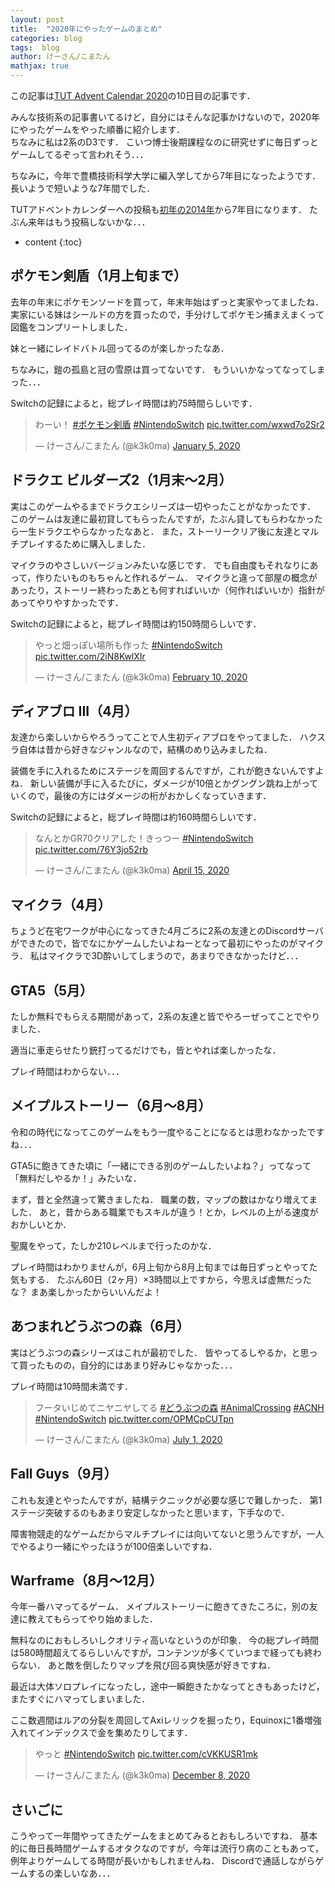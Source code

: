 ```yaml
---
layout: post
title:  "2020年にやったゲームのまとめ"
categories: blog
tags:  blog
author: けーさん/こまたん
mathjax: true
---
```


この記事は[TUT Advent Calendar 2020](https://adventar.org/calendars/5463)の10日目の記事です．

<!--more-->

みんな技術系の記事書いてるけど，自分にはそんな記事かけないので，2020年にやったゲームをやった順番に紹介します．  
ちなみに私は2系のD3です．
こいつ博士後期課程なのに研究せずに毎日ずっとゲームしてるぞって言われそう．．．

ちなみに，今年で豊橋技術科学大学に編入学してから7年目になったようです．
長いようで短いような7年間でした．  

TUTアドベントカレンダーへの投稿も[初年の2014年](https://adventar.org/calendars/639)から7年目になります．
たぶん来年はもう投稿しないかな．．．


* content
{:toc}


## ポケモン剣盾（1月上旬まで）

去年の年末にポケモンソードを買って，年末年始はずっと実家やってましたね．
実家にいる妹はシールドの方を買ったので，手分けしてポケモン捕まえまくって図鑑をコンプリートしました．

妹と一緒にレイドバトル回ってるのが楽しかったなあ．

ちなみに，鎧の孤島と冠の雪原は買ってないです．
もういいかなってなってしまった．．．

Switchの記録によると，総プレイ時間は約75時間らしいです．

<blockquote class="twitter-tweet"><p lang="ja" dir="ltr">わーい！ <a href="https://twitter.com/hashtag/%E3%83%9D%E3%82%B1%E3%83%A2%E3%83%B3%E5%89%A3%E7%9B%BE?src=hash&amp;ref_src=twsrc%5Etfw">#ポケモン剣盾</a> <a href="https://twitter.com/hashtag/NintendoSwitch?src=hash&amp;ref_src=twsrc%5Etfw">#NintendoSwitch</a> <a href="https://t.co/wxwd7o2Sr2">pic.twitter.com/wxwd7o2Sr2</a></p>&mdash; けーさん/こまたん (@k3k0ma) <a href="https://twitter.com/k3k0ma/status/1213785604023934978?ref_src=twsrc%5Etfw">January 5, 2020</a></blockquote> <script async src="https://platform.twitter.com/widgets.js" charset="utf-8"></script>


## ドラクエ ビルダーズ2（1月末～2月）

実はこのゲームやるまでドラクエシリーズは一切やったことがなかったです．
このゲームは友達に最初貸してもらったんですが，たぶん貸してもらわなかったら一生ドラクエやらなかったなあと．
また，ストーリークリア後に友達とマルチプレイするために購入しました．

マイクラのやさしいバージョンみたいな感じです．
でも自由度もそれなりにあって，作りたいものもちゃんと作れるゲーム．
マイクラと違って部屋の概念があったり，ストーリー終わったあとも何すればいいか（何作ればいいか）指針があってやりやすかったです．

Switchの記録によると，総プレイ時間は約150時間らしいです．

<blockquote class="twitter-tweet"><p lang="ja" dir="ltr">やっと畑っぽい場所も作った <a href="https://twitter.com/hashtag/NintendoSwitch?src=hash&amp;ref_src=twsrc%5Etfw">#NintendoSwitch</a> <a href="https://t.co/2iN8KwlXIr">pic.twitter.com/2iN8KwlXIr</a></p>&mdash; けーさん/こまたん (@k3k0ma) <a href="https://twitter.com/k3k0ma/status/1226857335160619015?ref_src=twsrc%5Etfw">February 10, 2020</a></blockquote> <script async src="https://platform.twitter.com/widgets.js" charset="utf-8"></script>


## ディアブロ III（4月）

友達から楽しいからやろうってことで人生初ディアブロをやってました．
ハクスラ自体は昔から好きなジャンルなので，結構のめり込みましたね．

装備を手に入れるためにステージを周回するんですが，これが飽きないんですよね．
新しい装備が手に入るたびに，ダメージが10倍とかグングン跳ね上がっていくので，最後の方にはダメージの桁がおかしくなっていきます．

Switchの記録によると，総プレイ時間は約160時間らしいです．

<blockquote class="twitter-tweet"><p lang="ja" dir="ltr">なんとかGR70クリアした！きっつー <a href="https://twitter.com/hashtag/NintendoSwitch?src=hash&amp;ref_src=twsrc%5Etfw">#NintendoSwitch</a> <a href="https://t.co/76Y3jo52rb">pic.twitter.com/76Y3jo52rb</a></p>&mdash; けーさん/こまたん (@k3k0ma) <a href="https://twitter.com/k3k0ma/status/1250398076184850433?ref_src=twsrc%5Etfw">April 15, 2020</a></blockquote> <script async src="https://platform.twitter.com/widgets.js" charset="utf-8"></script>


## マイクラ（4月）

ちょうど在宅ワークが中心になってきた4月ごろに2系の友達とのDiscordサーバができたので，皆でなにかゲームしたいよねーとなって最初にやったのがマイクラ．
私はマイクラで3D酔いしてしまうので，あまりできなかったけど．．．


## GTA5（5月）

たしか無料でもらえる期間があって，2系の友達と皆でやろーぜってことでやりました．

適当に車走らせたり銃打ってるだけでも，皆とやれば楽しかったな．

プレイ時間はわからない．．．


## メイプルストーリー（6月～8月）

令和の時代になってこのゲームをもう一度やることになるとは思わなかったですね．．．

GTA5に飽きてきた頃に「一緒にできる別のゲームしたいよね？」ってなって「無料だしやるか！」みたいな．

まず，昔と全然違って驚きましたね．
職業の数，マップの数はかなり増えてました．
あと，昔からある職業でもスキルが違う！とか，レベルの上がる速度がおかしいとか．

聖魔をやって，たしか210レベルまで行ったのかな．

プレイ時間はわかりませんが，6月上旬から8月上旬までは毎日ずっとやってた気もする．
たぶん60日（2ヶ月）×3時間以上ですから，今思えば虚無だったな？
まあ楽しかったからいいんだよ！



## あつまれどうぶつの森（6月）

実はどうぶつの森シリーズはこれが最初でした．
皆やってるしやるか，と思って買ったものの，自分的にはあまり好みじゃなかった．．．

プレイ時間は10時間未満です．

<blockquote class="twitter-tweet"><p lang="ja" dir="ltr">フータいじめてニヤニヤしてる <a href="https://twitter.com/hashtag/%E3%81%A9%E3%81%86%E3%81%B6%E3%81%A4%E3%81%AE%E6%A3%AE?src=hash&amp;ref_src=twsrc%5Etfw">#どうぶつの森</a> <a href="https://twitter.com/hashtag/AnimalCrossing?src=hash&amp;ref_src=twsrc%5Etfw">#AnimalCrossing</a> <a href="https://twitter.com/hashtag/ACNH?src=hash&amp;ref_src=twsrc%5Etfw">#ACNH</a> <a href="https://twitter.com/hashtag/NintendoSwitch?src=hash&amp;ref_src=twsrc%5Etfw">#NintendoSwitch</a> <a href="https://t.co/OPMCpCUTpn">pic.twitter.com/OPMCpCUTpn</a></p>&mdash; けーさん/こまたん (@k3k0ma) <a href="https://twitter.com/k3k0ma/status/1278353352665862145?ref_src=twsrc%5Etfw">July 1, 2020</a></blockquote> <script async src="https://platform.twitter.com/widgets.js" charset="utf-8"></script>


## Fall Guys（9月）

これも友達とやったんですが，結構テクニックが必要な感じで難しかった．
第1ステージ突破するのもあまり安定しなかったと思います，下手なので．

障害物競走的なゲームだからマルチプレイには向いてないと思うんですが，一人でやるより一緒にやったほうが100倍楽しいですね．


## Warframe（8月～12月）

今年一番ハマってるゲーム．
メイプルストーリーに飽きてきたころに，別の友達に教えてもらってやり始めました．

無料なのにおもしろいしクオリティ高いなというのが印象．
今の総プレイ時間は580時間超えてるらしいんですが，コンテンツが多くていつまで経っても終わらない．
あと敵を倒したりマップを飛び回る爽快感が好きですね．

最近は大体ソロプレイになったし，途中一瞬飽きたかなってときもあったけど，またすぐにハマってしまいました．

ここ数週間はルアの分裂を周回してAxiレリックを掘ったり，Equinoxに1番増強入れてインデックスで金を集めたりしてます．


<blockquote class="twitter-tweet"><p lang="ja" dir="ltr">やっと <a href="https://twitter.com/hashtag/NintendoSwitch?src=hash&amp;ref_src=twsrc%5Etfw">#NintendoSwitch</a> <a href="https://t.co/cVKKUSR1mk">pic.twitter.com/cVKKUSR1mk</a></p>&mdash; けーさん/こまたん (@k3k0ma) <a href="https://twitter.com/k3k0ma/status/1336286180061577219?ref_src=twsrc%5Etfw">December 8, 2020</a></blockquote> <script async src="https://platform.twitter.com/widgets.js" charset="utf-8"></script>


## さいごに

こうやって一年間やってきたゲームをまとめてみるとおもしろいですね．
基本的に毎日長時間ゲームするオタクなのですが，今年は流行り病のこともあって，例年よりゲームしてる時間が長いかもしれませんね．
Discordで通話しながらゲームするの楽しいなあ．．．

